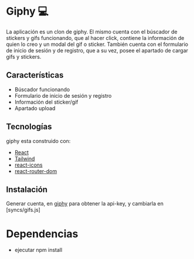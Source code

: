 # Giphy 💻 

La aplicación es un clon de giphy. El mismo cuenta con el búscador de stickers y gifs funcionando, que al hacer click, contiene la información de quien lo creo y un modal del gif o sticker.
También cuenta con el formulario de inicio de sesión y de registro, que a su vez, posee el apartado de cargar gifs y stickers.

## Características

- Búscador funcionando
- Formulario de inicio de sesión y registro
- Información del sticker/gif
- Apartado upload

## Tecnologías

giphy esta construido con:

- [React](https://es.reactjs.org/)
- [Tailwind](https://tailwindcss.com/)
- [react-icons](https://react-icons.github.io/react-icons/)
- [react-router-dom](https://reactrouter.com/en/main)

## Instalación 

Generar cuenta, en [giphy](https://developers.giphy.com/) para obtener la api-key, y cambiarla en [syncs/gifs.js]

# Dependencias

- ejecutar npm install